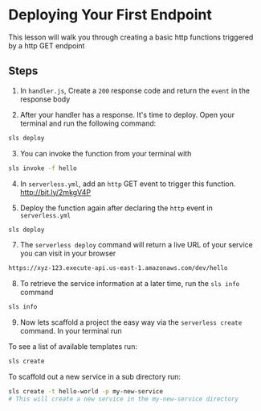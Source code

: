 # Deploying Your First Endpoint

This lesson will walk you through creating a basic http functions triggered by a http GET endpoint

## Steps

1. In `handler.js`, Create a `200` response code and return the `event` in the response body

2. After your handler has a response. It's time to deploy. Open your terminal and run the following command:

  ```bash
  sls deploy
  ```

3. You can invoke the function from your terminal with

  ```bash
  sls invoke -f hello
  ```

4. In `serverless.yml`, add an `http` GET event to trigger this function. http://bit.ly/2mkgV4P

6. Deploy the function again after declaring the `http` event in `serverless.yml`

  ```bash
  sls deploy
  ```

7. The `serverless deploy` command will return a live URL of your service you can visit in your browser

  ```bash
  https://xyz-123.execute-api.us-east-1.amazonaws.com/dev/hello
  ```

8. To retrieve the service information at a later time, run the `sls info` command

  ```bash
  sls info
  ```

9. Now lets scaffold a project the easy way via the `serverless create` command. In your terminal run

  To see a list of available templates run:
  ```bash
  sls create
  ```

  To scaffold out a new service in a sub directory run:

  ```bash
  sls create -t hello-world -p my-new-service
  # This will create a new service in the my-new-service directory
  ```








